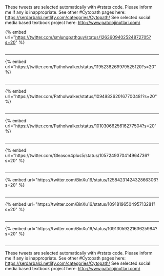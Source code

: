 

These tweets are selected automatically with #rstats code. Please inform me if any is inappropriate.
See other #Cytopath pages here: https://serdarbalci.netlify.com/categories/Cytopath/ 
See selected social media based textbook project here: http://www.patolojinotlari.com/

{% embed url="https://twitter.com/smlungpathguy/status/1263609402524872705?s=20" %}<br>
<br>
<hr>
{% embed url="https://twitter.com/Patholwalker/status/1195238269979525120?s=20" %}<br>
<br>
<hr>
{% embed url="https://twitter.com/Patholwalker/status/1094932620167700481?s=20" %}<br>
<br>
<hr>
{% embed url="https://twitter.com/Patholwalker/status/1010306625616277504?s=20" %}<br>
<br>
<hr>
{% embed url="https://twitter.com/Gleason4plus5/status/1057249370414964736?s=20" %}<br>
<br>
<hr>
{% embed url="https://twitter.com/BinXu16/status/1258423142432866306?s=20" %}<br>
<br>
<hr>
{% embed url="https://twitter.com/BinXu16/status/1091819650495713281?s=20" %}<br>
<br>
<hr>
{% embed url="https://twitter.com/BinXu16/status/1091305922163625984?s=20" %}<br>
<br>
<hr>


These tweets are selected automatically with #rstats code. Please inform me if any is inappropriate.
See other #Cytopath pages here: https://serdarbalci.netlify.com/categories/Cytopath/ 
See selected social media based textbook project here: http://www.patolojinotlari.com/
